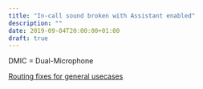 ```yaml
---
title: "In-call sound broken with Assistant enabled"
description: ""
date: 2019-09-04T20:00:00+01:00
draft: true
---
```


DMIC = Dual-Microphone

[Routing fixes for general usecases][richard-routing]

[richard-routing]: https://github.com/sonyxperiadev/device-sony-kagura/commit/aeb35c6ed1cf62404d2d3909ac1961dd997deca9#diff-e450e36fdb726ab0622d34770c43950d
